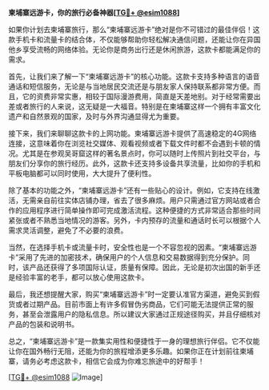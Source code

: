 **柬埔寨远游卡，你的旅行必备神器[[TG💪+ @esim1088](https://t.me/s/esim1088)]**

如果你计划去柬埔寨旅行，那么“柬埔寨远游卡”绝对是你不可错过的最佳伴侣！这款手机卡和流量卡的结合体，不仅能够帮助你轻松解决通信问题，还能让你在异国他乡享受流畅的网络体验。无论你是商务出行还是休闲旅游，这款卡都能满足你的需求。

首先，让我们来了解一下“柬埔寨远游卡”的核心功能。这款卡支持多种语言的语音通话和短信服务，无论是与当地居民交流还是与朋友家人保持联系都非常方便。而且，它的资费非常实惠，相较于国际漫游费用，简直是天差地别。对于经常需要出差或者旅行的人来说，这无疑是一大福音。特别是在柬埔寨这样一个拥有丰富文化遗产和自然景观的国家，及时与外界沟通显得尤为重要。

接下来，我们来聊聊这款卡的上网功能。柬埔寨远游卡提供了高速稳定的4G网络连接，这意味着你在浏览社交媒体、观看视频或者下载文件时都不会遇到卡顿的情况。尤其是在参观吴哥窟这样的著名景点时，你可以随时上传照片到社交平台，与朋友们分享你的旅行经历。此外，这款卡还支持多设备共享流量，比如你的手机和平板电脑都可以同时使用，大大提升了便利性。

除了基本的功能之外，“柬埔寨远游卡”还有一些贴心的设计。例如，它支持在线激活，无需亲自前往实体店铺办理，省去了很多麻烦。用户只需通过官方网站或者合作的应用程序进行简单操作即可完成激活流程。这种便捷的方式非常适合那些时间紧张或者不熟悉当地情况的游客。另外，卡内预存的流量和通话时长可以根据个人需求灵活调整，避免了不必要的浪费。

当然，在选择手机卡或流量卡时，安全性也是一个不容忽视的因素。“柬埔寨远游卡”采用了先进的加密技术，确保用户的个人信息和交易数据得到充分保护。同时，该产品还获得了多项国际认证，质量有保障。因此，无论是初次出国的新手还是经验丰富的老手，都可以放心使用这款卡。

最后，我还想提醒大家，购买“柬埔寨远游卡”时一定要认准官方渠道，避免买到假货或者过期产品。目前市面上有许多假冒伪劣商品，它们可能无法提供正常的服务，甚至会泄露用户的隐私信息。所以建议大家通过正规途径购买，并且仔细核对产品的包装和说明书。

总之，“柬埔寨远游卡”是一款集实用性和便捷性于一身的理想旅行伴侣。它不仅能让你在国外畅行无阻，还能为你的旅程增添更多乐趣。如果你正在计划前往柬埔寨，请务必考虑这款卡，相信它会成为你难忘旅途中的好帮手！

[[TG💪+ @esim1088](https://t.me/s/esim1088) ![Image](https://i.postimg.cc/4NQfJmqS/Snipaste-2025-05-13-00-14-12.png)]